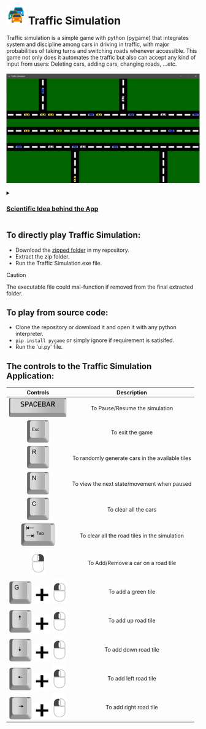 # <img src="assets/icon.png" width=50 height=50> Traffic Simulation </img>
Traffic simulation is a simple game with python (pygame) that integrates system and discipline among cars in driving in traffic, with major probabilities of taking turns and switching roads whenever accessible.
This game not only does it automates the traffic but also can accept any kind of input from users: Deleting cars, adding cars, changing roads, ...etc.\
\
![Window App](assets/trial.png)
<details>
<summary><h3><ins>Scientific Idea behind the App</ins></h3></summary>
This game simply injects the idea of 1D Cell Automata where the idea is to consider a set of adjacent cells representing a street along which a car can move. The car jumps to its nearest neighbor cell unless this cell is already occupied by another car. Decelerate, if tailing distance to the next car is less than strength of pheromone suggests. Accelerate, if there is no pheromone or tailing distance is greater than suggested by pheromone strength.<br>
<b>The rule of motion can be expressed by:</b><br>
$x(t+1)  =  x_{in} (t) (1-x(t)) + x_{out}(t).x(t)$ <br>
where $x$ is the cell, $x_{in}$ is the cell from which the car come, $x_{out}$ the destination cell, and $t$ is time.
</details>

##  To directly play Traffic Simulation:
+ Download the [zipped folder](https://github.com/KatrineAshraf/Traffic-Simulation-With-User-Input/blob/789f902fd162384ca07d16db7d6886aac843f660/Traffic%20Simulation.zip) in my repository.
+ Extract the zip folder.
+ Run the Traffic Simulation.exe file.
>[!CAUTION]
> The executable file could mal-function if removed from the final extracted folder.

## To play from source code:
+ Clone the repository or download it and open it with any python interpreter.
+ `pip install pygame` or simply ignore if requirement is satisifed.
+ Run the 'ui.py' file.

## The controls to the Traffic Simulation Application:
| Controls | Description |
| :-------: | :------: |
|![spacebar](assets/spacebar.png)| To Pause/Resume the simulation|
|![Esc](assets/esc.png)| To exit the game|
|![R](assets/r.png)| To randomly generate cars in the available tiles|
|![N](assets/n.png)| To view the next state/movement when paused|
|![C](assets/c.png)| To clear all the cars |
|![Tab](assets/tab.png)| To clear all the road tiles in the simulation|
|![RMouse](assets/r_mouse.png)| To Add/Remove a car on a road tile|
|![G](assets/g.png) ![plus](assets/plus.png) ![LMouse](assets/l_mouse.png)| To add a green tile|
|![Up](assets/up.png) ![plus](assets/plus.png) ![LMouse](assets/l_mouse.png)| To add up road tile|
|![Down](assets/down.png) ![plus](assets/plus.png) ![LMouse](assets/l_mouse.png)| To add down road tile|
|![Left](assets/left.png) ![plus](assets/plus.png) ![LMouse](assets/l_mouse.png)| To add left road tile|
|![Right](assets/right.png) ![plus](assets/plus.png) ![LMouse](assets/l_mouse.png)| To add right road tile|

